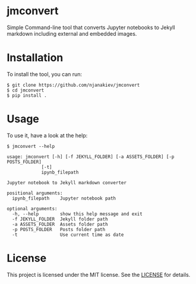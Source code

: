 # jmconvert

Simple Command-line tool that converts Jupyter notebooks to Jekyll markdown including external and embedded images.


# Installation

To install the tool, you can run:

    $ git clone https://github.com/njanakiev/jmconvert
    $ cd jmconvert
    $ pip install .


# Usage

To use it, have a look at the help:

    $ jmconvert --help
    
    usage: jmconvert [-h] [-f JEKYLL_FOLDER] [-a ASSETS_FOLDER] [-p POSTS_FOLDER]
                 [-t]
                 ipynb_filepath

    Jupyter notebook to Jekyll markdown converter

    positional arguments:
      ipynb_filepath    Jupyter notebook path

    optional arguments:
      -h, --help        show this help message and exit
      -f JEKYLL_FOLDER  Jekyll folder path
      -a ASSETS_FOLDER  Assets folder path
      -p POSTS_FOLDER   Posts folder path
      -t                Use current time as date
    
# License 
This project is licensed under the MIT license. See the [LICENSE](LICENSE) for details.
